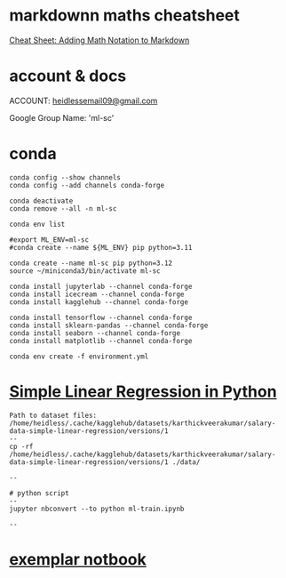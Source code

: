 # markdownn maths cheatsheet
[Cheat Sheet: Adding Math Notation to Markdown](https://www.upyesp.org/posts/makrdown-vscode-math-notation/#:~:text=Including%20Math%20Notation%20in%20Markdown&text=Inline%20math%20notation%20is%20wrapped,signs%2C%20wrapped%20inside%20triple%20backticks.)


# account & docs
ACCOUNT: heidlessemail09@gmail.com

Google Group Name: 'ml-sc'

# conda
```
conda config --show channels
conda config --add channels conda-forge

conda deactivate
conda remove --all -n ml-sc 

conda env list

#export ML_ENV=ml-sc
#conda create --name ${ML_ENV} pip python=3.11

conda create --name ml-sc pip python=3.12
source ~/miniconda3/bin/activate ml-sc

conda install jupyterlab --channel conda-forge
conda install icecream --channel conda-forge
conda install kagglehub --channel conda-forge

conda install tensorflow --channel conda-forge
conda install sklearn-pandas --channel conda-forge
conda install seaborn --channel conda-forge
conda install matplotlib --channel conda-forge

conda env create -f environment.yml

```

# [Simple Linear Regression in Python](https://medium.com/@shuv.sdr/simple-linear-regression-in-python-a0069b325bf8)

```
Path to dataset files: /home/heidless/.cache/kagglehub/datasets/karthickveerakumar/salary-data-simple-linear-regression/versions/1
--
cp -rf /home/heidless/.cache/kagglehub/datasets/karthickveerakumar/salary-data-simple-linear-regression/versions/1 ./data/

--

# python script
--
jupyter nbconvert --to python ml-train.ipynb 

--

```

# [exemplar notbook]()


